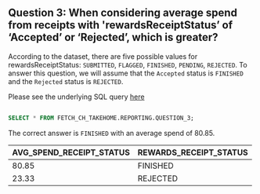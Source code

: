 ## Question 3: When considering average spend from receipts with 'rewardsReceiptStatus’ of ‘Accepted’ or ‘Rejected’, which is greater?

According to the dataset, there are five possible values for rewardsReceiptStatus: `SUBMITTED`, `FLAGGED`, `FINISHED`, `PENDING`, `REJECTED`.
To answer this question, we will assume that the `Accepted` status is `FINISHED` and the `Rejected` status is `REJECTED`.

Please see the underlying SQL query [here](https://github.com/connorpheraty/fetch_rewards_takehome_ch/blob/main/snowflake_models/question_3.sql)

```sql

SELECT * FROM FETCH_CH_TAKEHOME.REPORTING.QUESTION_3;
```

The correct answer is `FINISHED` with an average spend of 80.85.

| AVG_SPEND_RECEIPT_STATUS | REWARDS_RECEIPT_STATUS |
|--------------------------|------------------------|
| 80.85                    | FINISHED               |
| 23.33                    | REJECTED               |